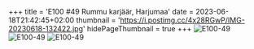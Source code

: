+++
title = 'E100 #49 Rummu karjäär, Harjumaa'
date = 2023-06-18T21:42:45+02:00
thumbnail = 'https://i.postimg.cc/4x28RGwP/IMG-20230618-132422.jpg'
hidePageThumbnail = true
+++
![E100-49](https://i.postimg.cc/4x28RGwP/IMG-20230618-132422.jpg)
![E100-49](https://i.postimg.cc/T2nHLZY2/IMG-20230618-114252.jpg)
![E100-49](https://i.postimg.cc/qRyQK3rD/IMG-20230618-132446.jpg)